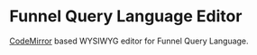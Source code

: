 # Funnel Query Language Editor

[CodeMirror](https://github.com/codemirror/CodeMirror) based WYSIWYG editor for Funnel Query Language.




